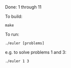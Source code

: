Done: 1 through 11

To build:

    make

To run:

    ./euler [problems]

e.g. to solve problems 1 and 3:

    ./euler 1 3
